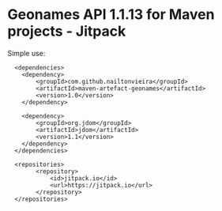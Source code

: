 # Geonames API 1.1.13 for Maven projects - Jitpack

Simple use:
      
      <dependencies>
        <dependency>
            <groupId>com.github.nailtonvieira</groupId>
            <artifactId>maven-artefact-geonames</artifactId>
            <version>1.0</version>
        </dependency>
        
        <dependency>
            <groupId>org.jdom</groupId>
            <artifactId>jdom</artifactId>
            <version>1.1</version>
        </dependency>
      </dependencies>
        
      <repositories>
            <repository>
                <id>jitpack.io</id>
                <url>https://jitpack.io</url>
            </repository>
      </repositories>
